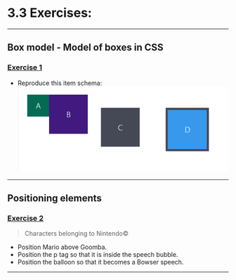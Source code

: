 # 3.3 Exercises:

---

## Box model - Model of boxes in CSS

### [Exercise 1](./exercises_1/index.html)

-   Reproduce this item schema:
    ![CSS-Box-Model-Example](./exercises_1/css-box-model-example.webp)

---

## Positioning elements

### [Exercise 2](./exercises_2/index.html)

> Characters belonging to Nintendo©

-   Position Mario above Goomba.
-   Position the p tag so that it is inside the speech bubble.
-   Position the balloon so that it becomes a Bowser speech.

---
